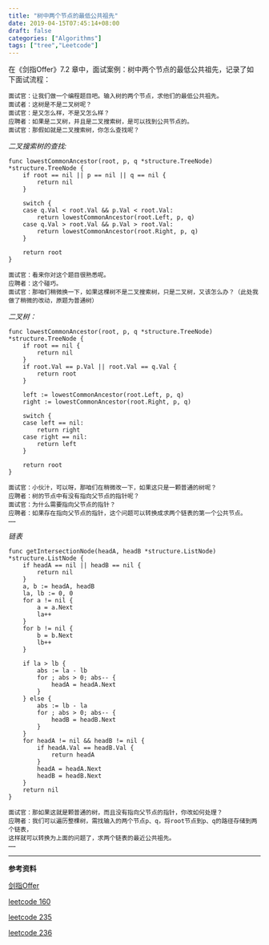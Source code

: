 ```yaml
---
title: "树中两个节点的最低公共祖先"
date: 2019-04-15T07:45:14+08:00
draft: false
categories: ["Algorithms"]
tags: ["tree","Leetcode"]
---
```


在《剑指Offer》7.2 章中，面试案例：树中两个节点的最低公共祖先，记录了如下面试流程：

```Chinese
面试官：让我们做一个编程题目吧。输入树的两个节点，求他们的最低公共祖先。
面试者：这树是不是二叉树呢？
面试官：是又怎么样，不是又怎么样？
应聘者：如果是二叉树，并且是二叉搜索树，是可以找到公共节点的。
面试官：那假如就是二叉搜索树，你怎么查找呢？
```

_二叉搜索树的查找:_

```
func lowestCommonAncestor(root, p, q *structure.TreeNode) *structure.TreeNode {
	if root == nil || p == nil || q == nil {
		return nil
	}

	switch {
	case q.Val < root.Val && p.Val < root.Val:
		return lowestCommonAncestor(root.Left, p, q)
	case q.Val > root.Val && p.Val > root.Val:
		return lowestCommonAncestor(root.Right, p, q)
	}

	return root
}
```

```Chinese
面试官：看来你对这个题目很熟悉呢。
应聘者：这个碰巧。
面试官：那咱们稍微换一下，如果这棵树不是二叉搜索树，只是二叉树，又该怎么办？（此处我做了稍微的改动，原题为普通树）
```

_二叉树：_
```
func lowestCommonAncestor(root, p, q *structure.TreeNode) *structure.TreeNode {
	if root == nil {
		return nil
	}
	if root.Val == p.Val || root.Val == q.Val {
		return root
	}

	left := lowestCommonAncestor(root.Left, p, q)
	right := lowestCommonAncestor(root.Right, p, q)

	switch {
	case left == nil:
		return right
	case right == nil:
		return left
	}

	return root
}
```

```Chinese
面试官：小伙汁，可以呀，那咱们在稍微改一下，如果这只是一颗普通的树呢？
应聘者：树的节点中有没有指向父节点的指针呢？
面试官：为什么需要指向父节点的指针？
应聘者：如果存在指向父节点的指针，这个问题可以转换成求两个链表的第一个公共节点。
……
```

_链表_

```
func getIntersectionNode(headA, headB *structure.ListNode) *structure.ListNode {
	if headA == nil || headB == nil {
		return nil
	}
	a, b := headA, headB
	la, lb := 0, 0
	for a != nil {
		a = a.Next
		la++
	}
	for b != nil {
		b = b.Next
		lb++
	}

	if la > lb {
		abs := la - lb
		for ; abs > 0; abs-- {
			headA = headA.Next
		}
	} else {
		abs := lb - la
		for ; abs > 0; abs-- {
			headB = headB.Next
		}
	}
	for headA != nil && headB != nil {
		if headA.Val == headB.Val {
			return headA
		}
		headA = headA.Next
		headB = headB.Next
	}
	return nil
}
```


```Chinese
面试官：那如果这就是颗普通的树，而且没有指向父节点的指针，你改如何处理？
应聘者：我们可以遍历整棵树，需找输入的两个节点p、q，将root节点到p、q的路径存储到两个链表，
这样就可以转换为上面的问题了，求两个链表的最近公共祖先。
……
```

---

**参考资料**

[剑指Offer](https://book.douban.com/subject/6966465/)

[leetcode 160](https://github.com/itcuihao/leetcode-go/tree/master/problems/0160.intersection-of-two-linked-lists)

[leetcode 235](https://github.com/itcuihao/leetcode-go/tree/master/problems/0235.lowest-common-ancestor-of-a-binary-search-tree)

[leetcode 236](https://github.com/itcuihao/leetcode-go/tree/master/problems/0236.lowest-common-ancestor-of-a-binary-tree)